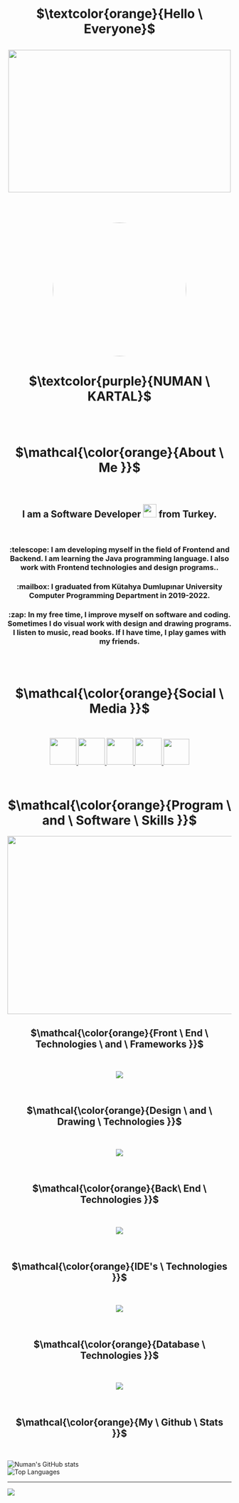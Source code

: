 
 <h1 align="center" >$\textcolor{orange}{Hello \ Everyone}$</h1>

##

<div align="center"><img margin="auto" width="500" height="320" src="https://imgyukle.com/f/2022/11/19/JuxbLc.png" /></div><br/><br/><br/><br/>

<div align="center"><img margin="auto" width="300" height="300" style="border-radius:50%" src="https://imgyukle.com/f/2022/11/19/JuxArY.png"  /></div>

<h1 align="center">$\textcolor{purple}{NUMAN \ KARTAL}$</h1><br/><br/>

<h1 align="center">$\mathcal{\color{orange}{About \ Me }}$</h1><br/>

<h2 align=center>I am a Software Developer <img src="https://media.giphy.com/media/WUlplcMpOCEmTGBtBW/giphy.gif" width="30"> from Turkey.</h2><br/>

<h3 align="center">:telescope: I am developing myself in the field of Frontend and Backend. I am learning the Java programming language. I also work with Frontend technologies and design programs..</h3>

<h3 align="center">:mailbox: I graduated from Kütahya Dumlupınar University Computer Programming Department in 2019-2022.</h3>

<h3 align=center>:zap: In my free time, I improve myself on software and coding. Sometimes I do visual work with design and drawing programs. I listen to music, read books. If I have time, I play games with my friends.</h3><br/><br/>

<h1 align="center">$\mathcal{\color{orange}{Social \ Media }}$</h1><br/>

<p align="center">
  <a href="https://instagram.com/zaharyasx">
    <img width="60" height="60"  src="https://skillicons.dev/icons?i=instagram" />
  </a>
  
 <a href="https://twitter.com/Zaharyasx">
    <img width="60" height="60"  src="https://skillicons.dev/icons?i=twitter" />
  </a>
 
 <a href="https://linkedin.com/in/numankartall">
    <img width="60" height="60"  src="https://skillicons.dev/icons?i=linkedin" />
  </a>
 
 <a href="https://discord.com/EfficientHouse">
    <img width="60" height="60" src="https://skillicons.dev/icons?i=discord" />
  </a>
 
 <a href="https://github.com/NumanKartall/EfficientHouseJava">
    <img width="58" height="58" src="https://user-images.githubusercontent.com/19970595/196669301-8cd9fc25-3f95-42d2-b965-94a5063ef865.jpg"/>
  </a>
</p><br/>

## <h1 align="center">$\mathcal{\color{orange}{Program \ and \ Software \ Skills }}$</h1>

 <div align="center">
  <img src="https://media.giphy.com/media/dWesBcTLavkZuG35MI/giphy.gif" width="600" height="400"/>
</div>

## <h2 align="center">$\mathcal{\color{orange}{Front \ End \ Technologies \ and \ Frameworks }}$</h2><br/>

<p align="center" width="58" height="58">
  <a href="#">
    <img src="https://skillicons.dev/icons?i=html,css,js,bootstrap,tailwind,netlify" />
  </a>
</p><br/>

## <h2 align="center">$\mathcal{\color{orange}{Design \ and \ Drawing \ Technologies }}$</h2><br/>

<p align="center" width="58" height="58">
  <a href="#">
    <img src="https://skillicons.dev/icons?i=figma,ai,ps,xd" />
  </a>
</p><br/>

## <h2 align="center">$\mathcal{\color{orange}{Back\ End \ Technologies }}$</h2><br/>

<p align="center" width="58" height="58">
  <a href="#">
    <img src="https://skillicons.dev/icons?i=java" />
  </a>
</p><br/>

## <h2 align="center">$\mathcal{\color{orange}{IDE's \ Technologies }}$</h2><br/>

<p align="center" width="58" height="58">
  <a href="#">
    <img src="https://skillicons.dev/icons?i=idea,visualstudio,vscode" />
  </a>
</p><br/>

## <h2 align="center">$\mathcal{\color{orange}{Database \ Technologies }}$</h2><br/>

<p align="center" width="58" height="58">
  <a href="#">
    <img src="https://skillicons.dev/icons?i=mysql" />
  </a>
</p><br/>

## <h2 align="center">$\mathcal{\color{orange}{My \ Github \ Stats }}$</h2><br/>

![Numan's GitHub stats](https://github-readme-stats.vercel.app/api?username=NumanKartall&show_icons=true&theme=radical&icon_color=orange&border_color=yellow&card_width=1000)<br/>
![Top Languages](https://github-readme-stats.vercel.app/api/top-langs/?username=NumanKartall&langs_count=8&theme=tokyonight&card_width=1000)


---
[![](https://visitcount.itsvg.in/api?id=NumanKartall&label=Profile%20Views&color=5&icon=8&pretty=true)](https://visitcount.itsvg.in)
